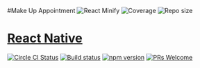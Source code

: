 #Make Up Appointment
![React Minify](https://img.shields.io/bundlephobia/min/react.svg)
![Coverage](https://img.shields.io/coveralls/github/jekyll/jekyll.svg)
![Repo size](https://img.shields.io/github/repo-size/badges/shields.svg)

# [React Native](https://facebook.github.io/react-native/)
[![Circle CI Status](https://circleci.com/gh/facebook/react-native.svg?style=shield)](https://circleci.com/gh/facebook/react-native) 
[![Build status](https://ci.appveyor.com/api/projects/status/g8d58ipi3auqdtrk/branch/master?svg=true)](https://ci.appveyor.com/project/facebook/react-native/branch/master) 
[![npm version](https://badge.fury.io/js/react-native.svg)](https://badge.fury.io/js/react-native) 
[![PRs Welcome](https://img.shields.io/badge/PRs-welcome-brightgreen.svg)](CONTRIBUTING.md#pull-requests)

